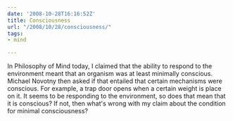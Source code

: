 ```yaml
---
date: '2008-10-28T16:16:52Z'
title: Consciousness
url: "/2008/10/28/consciousness/"
tags:
- mind

---
```

<p>In Philosophy of Mind today, I claimed that the ability to respond to the environment meant that an organism was at least minimally conscious. Michael Novotny then asked if that entailed that certain mechanisms were conscious. For example, a trap door opens when a certain weight is place on it. It seems to be responding to the environment, so does that mean that it is conscious? If not, then what's wrong with my claim about the condition for minimal consciousness?</p>
